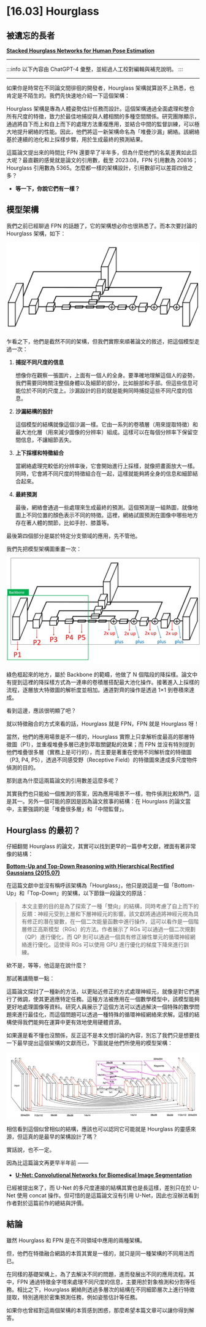 # [16.03] Hourglass

## 被遺忘的長者

**[Stacked Hourglass Networks for Human Pose Estimation](https://arxiv.org/abs/1603.06937)**

---

:::info
以下內容由 ChatGPT-4 彙整，並經過人工校對編輯與補充說明。
:::

---

如果你是時常在不同論文間徘徊的開發者，Hourglass 架構就算說不上熟悉，也肯定是不陌生的。我們先快速地介紹一下這個架構：

Hourglass 架構是專為人體姿勢估計任務而設計。這個架構通過全面處理和整合所有尺度的特徵，致力於最佳地捕捉與人體相關的多種空間關係。研究團隊顯示，通過將自下而上和自上而下的處理方法重複應用，並結合中間的監督訓練，可以極大地提升網絡的性能。因此，他們將這一新架構命名為「堆疊沙漏」網絡。該網絡基於連續的池化和上採樣步驟，用於生成最終的預測結果。

這篇論文提出來的時間比 FPN 還要早了半年多，但為什麼他們的名氣差異如此巨大呢？最直觀的感覺就是論文的引用數，截至 2023.08，FPN 引用數為 20816；Hourglass 引用數為 5365。怎麼都一樣的架構設計，引用數卻可以差距四倍之多？

- **等一下，你說它們有一樣？**

## 模型架構

我們之前已經聊過 FPN 的話題了，它的架構想必你也很熟悉了。而本次要討論的 Hourglass 架構，如下：

![hourglass_1](./img/hourglass_1.jpg)

乍看之下，他們是截然不同的架構，但我們實際來順著論文的敘述，把這個模型走過一次：

1. **捕捉不同尺度的信息**

   想像你在觀察一張圖片，上面有一個人的全身。要準確地理解這個人的姿勢，我們需要同時關注整個身體以及細節的部分，比如臉部和手部。但這些信息可能位於不同的尺度上。沙漏設計的目的就是能夠同時捕捉這些不同尺度的信息。

2. **沙漏結構的設計**

   這個模型的結構就像這個沙漏一樣。它由一系列的卷積層（用來提取特徵）和最大池化層（用來減少圖像的分辨率）組成。這樣可以在每個分辨率下保留空間信息，不讓細節丟失。

3. **上下採樣和特徵組合**

   當網絡處理完較低的分辨率後，它會開始進行上採樣，就像把畫面放大一樣。同時，它會將不同尺度的特徵組合在一起，這樣就能夠將全身的信息和細節結合起來。

4. **最終預測**

   最後，網絡會通過一些處理來生成最終的預測。這個預測是一組熱圖，就像地圖上不同位置的顏色表示不同的特徵。這裡，網絡試圖預測在圖像中哪些地方存在著人體的關節，比如手肘、膝蓋等。

最後第四個部分是屬於特定分支領域的應用，先不管他。

我們先把模型架構圖重畫一次：

![hourglass_2](./img/hourglass_2.jpg)

綠色框起來的地方，屬於 Backbone 的範疇，他做了 N 個階段的降採樣。論文中有提到這裡的降採樣方式為一連串的卷積層搭配最大池化操作。接著進入上採樣的流程，逐層放大特徵圖的解析度並相加。通道對齊的操作是透過 1×1 到卷積來達成。

看到這邊，應該很明顯了吧？

就以特徵融合的方式來看的話，Hourglass 就是 FPN，FPN 就是 Hourglass 呀！

當然，他們的應用場景是不一樣的，Hourglass 實際上只拿解析度最高的那層特徵圖（P1），並重複堆疊多層已達到萃取關鍵點的效果；而 FPN 並沒有特別提到他們堆疊很多層（實務上是可行的），而主要是著重在使用不同解析度的特徵圖（P3, P4, P5），透過不同感受野（Receptive Field）的特徵圖來達成多尺度物件偵測的目的。

那到底為什麼這兩篇論文的引用數差這麼多呢？

其實我們也只能給一個推測的答案，因為應用場景不一樣，物件偵測比較熱門，這是其一。另外一個可能的原因是因為論文敘事的結構：在 Hourglass 的論文當中，主要強調的是「堆疊很多層」和「中間監督」。

## Hourglass 的最初？

仔細翻閱 Hourglass 的論文，其實可以找到更早的一篇參考文獻，裡面有著非常像的結構：

**[Bottom-Up and Top-Down Reasoning with Hierarchical Rectified Gaussians (2015.07)](https://arxiv.org/abs/1507.05699)**

在這篇文獻中並沒有稱呼該架構為「Hourglass」，他只是說這是一個「Bottom-Up」和「Top-Down」的架構，以下節錄一段論文的原話：

> 本文主要的目的是為了探索了一種「雙向」的結構，同時考慮了自上而下的反饋：神經元受到上層和下層神經元的影響。該文獻將通過將神經元視為具有修正的潛在變數，在一個二次能量函數中進行操作，這可以看作是一個階層修正高斯模型（RGs）的方法。作者展示了 RGs 可以通過一個二次規劃（QP）進行優化，而 QP 則可以通過一個具有修正線性單元的循環神經網絡進行優化。這使得 RGs 可以使用 GPU 進行優化的梯度下降來進行訓練。

欸不是，等等，他這是在說什麼？

那試著講簡單一點：

這篇論文探討了一種新的方法，以更貼近修正的方式處理神經元，就像是對它們進行了微調，使其更適應特定任務。這種方法被應用在一個數學模型中，該模型能夠更好地處理圖像等資料。研究人員展示了這個方法可以透過解決一個特殊的數學問題來進行最佳化，而這個問題可以透過一種特殊的循環神經網絡來求解。這樣的結構使得我們能夠在運算中更有效地使用硬體資源。

如果還是看不懂也沒關係，反正這不是本文想討論的內容，別忘了我們只是想要找一下最早提出這個架構的文獻而已，下圖就是他們所使用的模型架構：

![hourglass_3](./img/hourglass_3.jpg)

相信看到這個似曾相似的結構，應該也可以認同它可能就是 Hourglass 的靈感來源，但這真的是最早的架構設計了嗎？

實話說，也不一定。

因為比這篇論文再更早半年前 ——

- **[U-Net: Convolutional Networks for Biomedical Image Segmentation](https://arxiv.org/abs/1505.04597)**

已經被提出來了，而 U-Net 的多尺度連接的結構其實也是長這樣，差別只在於 U-Net 使用 concat 操作。但可惜的是這篇論文沒有引用 U-Net，因此也沒辦法看到作者對於這篇前作的總結與評價。

## 結論

雖然 Hourglass 和 FPN 是在不同領域中應用的兩種架構。

但，他們在特徵融合網路的本質其實是一樣的，就只是同一種架構的不同用法而已。

在同樣的基礎架構上，為了去解決不同的問題，進而發展出不同的應用流程。其中，FPN 通過特徵金字塔來處理不同尺度的信息，主要用於對象檢測和分割等任務。相比之下，Hourglass 網絡則透過多層次的結構在不同細節層次上進行特徵提取，特別適用於密集預測任務，例如姿態估計等任務。

如果你也曾經對這兩個架構的本質感到困惑，那麼希望本篇文章可以讓你得到解答。
